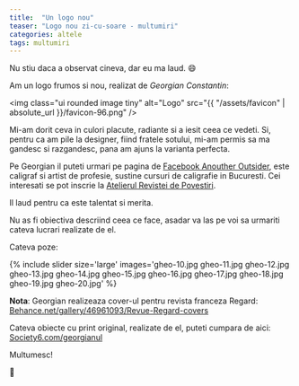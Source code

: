 ```yaml
---
title:  "Un logo nou"
teaser: "Logo nou zi-cu-soare - multumiri"
categories: altele
tags: multumiri
---
```

Nu stiu daca a observat cineva, dar eu ma laud. :smile:

Am un logo frumos si nou, realizat de _Georgian Constantin_:

<img class="ui rounded image tiny" alt="Logo" src="{{ "/assets/favicon" | absolute_url }}/favicon-96.png" />

Mi-am dorit ceva in culori placute, radiante si a iesit ceea ce vedeti. Si, pentru ca am pile la designer, fiind fratele sotului, mi-am permis sa ma gandesc si razgandesc, pana am ajuns la varianta perfecta.

Pe Georgian il puteti urmari pe pagina de [Facebook Anouther Outsider](https://www.facebook.com/AnotherOutsider), este caligraf si artist de profesie, sustine cursuri de caligrafie in Bucuresti. Cei interesati se pot inscrie la [Atelierul Revistei de Povestiri](http://revdepov.ro/ateliere/caligrafie).

Il laud pentru ca este talentat si merita.

Nu as fi obiectiva descriind ceea ce face, asadar va las pe voi sa urmariti cateva lucrari realizate de el.

Cateva poze:

{% include slider size='large' images='gheo-10.jpg gheo-11.jpg gheo-12.jpg gheo-13.jpg gheo-14.jpg gheo-15.jpg gheo-16.jpg gheo-17.jpg gheo-18.jpg gheo-19.jpg gheo-20.jpg' %}

**Nota**:
Georgian realizeaza cover-ul pentru revista franceza Regard: [Behance.net/gallery/46961093/Revue-Regard-covers](https://www.behance.net/gallery/46961093/Revue-Regard-covers)

Cateva obiecte cu print original, realizate de el, puteti cumpara de aici: [Society6.com/georgianul](https://society6.com/georgianul)

Multumesc!

:sunflower:
